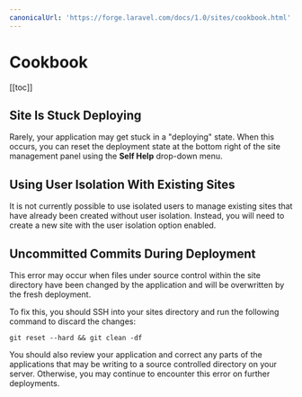 ```yaml
---
canonicalUrl: 'https://forge.laravel.com/docs/1.0/sites/cookbook.html'
---
```

# Cookbook

[[toc]]

## Site Is Stuck Deploying

Rarely, your application may get stuck in a "deploying" state. When this occurs, you can reset the deployment state at the bottom right of the site management panel using the **Self Help** drop-down menu.

## Using User Isolation With Existing Sites

It is not currently possible to use isolated users to manage existing sites that have already been created without user isolation. Instead, you will need to create a new site with the user isolation option enabled.

## Uncommitted Commits During Deployment

This error may occur when files under source control within the site directory have been changed by the application and will be overwritten by the fresh deployment.

To fix this, you should SSH into your sites directory and run the following command to discard the changes:

```
git reset --hard && git clean -df
```

You should also review your application and correct any parts of the applications that may be writing to a source controlled directory on your server. Otherwise, you may continue to encounter this error on further deployments.
